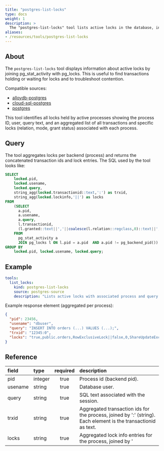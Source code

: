 ```yaml
---
title: "postgres-list-locks"
type: docs
weight: 1
description: >
  The "postgres-list-locks" tool lists active locks in the database, including the associated process, lock type, relation, mode, and the query holding or waiting on the lock.
aliases:
- /resources/tools/postgres-list-locks
---
```


## About

The `postgres-list-locks` tool displays information about active locks by joining pg_stat_activity with pg_locks. This is useful to find transactions holding or waiting for locks and to troubleshoot contention.

Compatible sources:

- [alloydb-postgres](../../sources/alloydb-pg.md)
- [cloud-sql-postgres](../../sources/cloud-sql-pg.md)
- [postgres](../../sources/postgres.md)


This tool identifies all locks held by active processes showing the process ID, user, query text, and an aggregated list of all transactions and specific locks (relation, mode, grant status) associated with each process.

## Query

The tool aggregates locks per backend (process) and returns the concatenated transaction ids and lock entries. The SQL used by the tool looks like:

```sql
SELECT
    locked.pid,
    locked.usename,
    locked.query,
    string_agg(locked.transactionid::text,':') as trxid,
    string_agg(locked.lockinfo,'||') as locks
FROM
    (SELECT
      a.pid,
      a.usename,
      a.query,
      l.transactionid,
      (l.granted::text||','||coalesce(l.relation::regclass,0)::text||','||l.mode::text)::text as lockinfo
    FROM
      pg_stat_activity a
      JOIN pg_locks l ON l.pid = a.pid  AND a.pid != pg_backend_pid()) as locked
GROUP BY 
    locked.pid, locked.usename, locked.query;
```

## Example

```yaml
tools:
  list_locks:
    kind: postgres-list-locks
    source: postgres-source
    description: "Lists active locks with associated process and query information."
```

Example response element (aggregated per process):

```json
{
  "pid": 23456,
  "usename": "dbuser",
  "query": "INSERT INTO orders (...) VALUES (...);",
  "trxid": "12345:0",
  "locks": "true,public.orders,RowExclusiveLock||false,0,ShareUpdateExclusiveLock"
}
```

## Reference

| field   | type    | required | description |
|:--------|:--------|:--------:|:------------|
| pid     | integer | true     | Process id (backend pid). |
| usename | string  | true     | Database user. |
| query   | string  | true     | SQL text associated with the session. |
| trxid   | string  | true     | Aggregated transaction ids for the process, joined by ':' (string). Each element is the transactionid as text. |
| locks   | string  | true     | Aggregated lock info entries for the process, joined by '||'. Each entry is a comma-separated triple: `granted,relation,mode` where `relation` may be `0` when not resolvable via regclass. |
